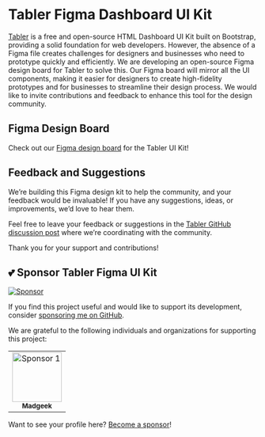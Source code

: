 # Tabler Figma Dashboard UI Kit

[Tabler](https://tabler.io/) is a free and open-source HTML Dashboard UI Kit built on Bootstrap, providing a solid foundation for web developers. However, the absence of a Figma file creates challenges for designers and businesses who need to prototype quickly and efficiently. We are developing an open-source Figma design board for Tabler to solve this. Our Figma board will mirror all the UI components, making it easier for designers to create high-fidelity prototypes and for businesses to streamline their design process. We would like to invite contributions and feedback to enhance this tool for the design community.

## Figma Design Board

Check out our [Figma design board](https://www.figma.com/design/v6gnDiEWtSk0kxScI6sN3z/Tabler-Ui-Kit?node-id=0-1&node-type=canvas) for the Tabler UI Kit!


## Feedback and Suggestions

We’re building this Figma design kit to help the community, and your feedback would be invaluable! If you have any suggestions, ideas, or improvements, we’d love to hear them.

Feel free to leave your feedback or suggestions in the [Tabler GitHub discussion post](https://github.com/tabler/tabler/discussions/1973) where we’re coordinating with the community.

Thank you for your support and contributions!


## 💕 Sponsor Tabler Figma UI Kit

[![Sponsor](https://img.shields.io/badge/Sponsor-GitHub%20Sponsors-pink.svg)](https://github.com/sponsors/1Madgeek)

If you find this project useful and would like to support its development, consider [sponsoring me on GitHub](https://github.com/sponsors/1Madgeek).

We are grateful to the following individuals and organizations for supporting this project:

<table>
  <tr>
    <td align="center">
      <a href="https://github.com/1Madgeek">
        <img src="https://avatars.githubusercontent.com/u/33049092?s=200&v=4" width="100px;" alt="Sponsor 1"/>
        <br/>
        <sub><b>Madgeek</b></sub>
      </a>
    </td>
  </tr>
</table>

Want to see your profile here? [Become a sponsor](https://github.com/sponsors/1Madgeek)!
